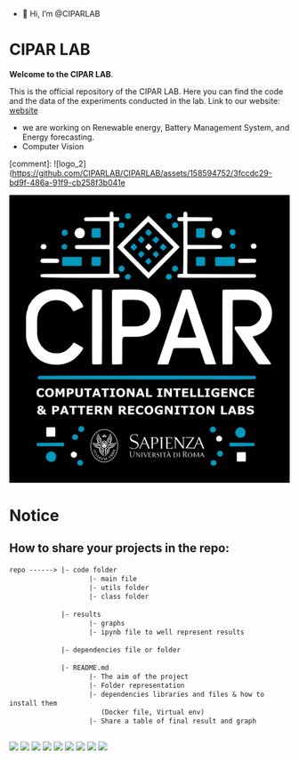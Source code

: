 - 👋 Hi, I’m @CIPARLAB

# CIPAR LAB
**Welcome to the CIPAR LAB**.

This is the official repository of the CIPAR LAB. Here you can find the code and the data of the experiments conducted in the lab. 
Link to our website: [website](https://sites.google.com/uniroma1.it/cipar-labs/home)

 - we are working on Renewable energy, Battery Management System, and Energy forecasting.
 - Computer Vision

 [comment]: ![logo_2](https://github.com/CIPARLAB/CIPARLAB/assets/158594752/3fccdc29-bd9f-486a-91f9-cb258f3b041e

![logo_2](images/Logo_pagina_linkedn.jpg)



# Notice
## How to share your projects in the repo:
```
repo ------> |- code folder
                    |- main file
                    |- utils folder
                    |- class folder

             |- results
                    |- graphs
                    |- ipynb file to well represent results

             |- dependencies file or folder

             |- README.md
                    |- The aim of the project
                    |- Folder representation
                    |- dependencies libraries and files & how to install them
                       (Docker file, Virtual env)
                    |- Share a table of final result and graph 
        
```           



<img src="https://cdn.jsdelivr.net/gh/devicons/devicon@latest/icons/python/python-original.svg" width=50 /> <img src="https://cdn.jsdelivr.net/gh/devicons/devicon@latest/icons/matlab/matlab-original.svg" width=50/> <img src="https://cdn.jsdelivr.net/gh/devicons/devicon@latest/icons/tensorflow/tensorflow-original.svg"  width=50 /> <img src="https://cdn.jsdelivr.net/gh/devicons/devicon@latest/icons/pytorch/pytorch-original.svg"  width=50 />  <img src="https://cdn.jsdelivr.net/gh/devicons/devicon@latest/icons/github/github-original.svg"  width=50 /> <img src="https://cdn.jsdelivr.net/gh/devicons/devicon@latest/icons/bash/bash-original.svg"  width=50 />  <img src="https://cdn.jsdelivr.net/gh/devicons/devicon@latest/icons/linux/linux-plain.svg"  width=50 />
<img src="https://cdn.jsdelivr.net/gh/devicons/devicon@latest/icons/arduino/arduino-plain.svg"  width=50 />
<img src="https://cdn.jsdelivr.net/gh/devicons/devicon@latest/icons/cplusplus/cplusplus-original.svg"  width=50 />
